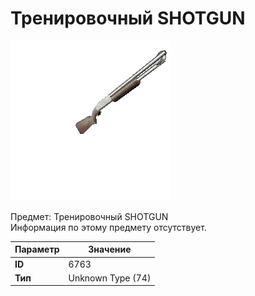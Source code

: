 # Тренировочный SHOTGUN

![Item Image](../img/6763.webp?raw=true)

Предмет: Тренировочный SHOTGUN<br>Информация по этому предмету отсутствует.


| Параметр | Значение |
|----------|----------|
| **ID** | 6763 |
| **Тип** | Unknown Type (74) |

